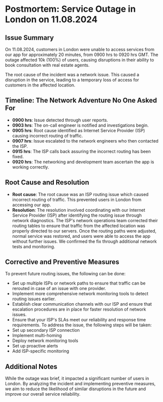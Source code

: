 # Postmortem: Service Outage in London on 11.08.2024
## Issue Summary

On 11.08.2024, customers in London were unable to access services from our app for approximately 20 minutes, from 0900 hrs to 0920 hrs GMT. The outage affected 10k (100%) of users, causing disruptions in their ability to book consultation with real estate agents.

The root cause of the incident was a network issue. This caused a disruption in the service, leading to a temporary loss of access for customers in the affected location.

## Timeline: The Network Adventure No One Asked For
- **0900 hrs**: Issue detected through user reports.
- **0903 hrs**: The on-call engineer is notified and investigations begin.
- **0905 hrs**: Root cause identified as Internet Service Provider (ISP) causing incorrect routing of traffic.
- **0907 hrs**: Issue escalated to the network engineers who then contacted the ISP.
- **0915 hrs**: The ISP calls back assuring the incorrect routing has been fixed.
- **0920 hrs**: The networking and development team ascertain the app is working correctly.

## Root Cause and Resolution
- **Root cause**: The root cause was an ISP routing issue which caused incorrect routing of traffic. This prevented users in London from accessing our app.
- **Resolution**: The resolution involved coordinating with our Internet Service Provider (ISP) after identifying the routing issue through network diagnostics. The ISP's network operations team corrected their routing tables to ensure that traffic from the affected location was properly directed to our servers. Once the routing paths were adjusted, normal service was restored, and users were able to access the app without further issues. We confirmed the fix through additional network tests and monitoring.

## Corrective and Preventive Measures 
To prevent future routing issues, the following can be done:
- Set up multiple ISPs or network paths to ensure that traffic can be rerouted in case of an issue with one provider.
- Implement more comprehensive network monitoring tools to detect routing issues earlier.
- Establish clear communication channels with our ISP and ensure that escalation procedures are in place for faster resolution of network issues.
- Ensure that your ISP's SLAs meet our reliability and response time requirements.
To address the issue, the following steps will be taken:
- Set up secondary ISP connection
- Implement multi-homing 
- Deploy network monitoring tools
- Set up proactive alerts
- Add ISP-specific monitoring 

## Additional Notes 
While the outage was brief, it impacted a significant number of users in London. By analyzing the incident and implementing preventive measures, we aim to reduce the likelihood of similar disruptions in the future and improve our overall service reliability.
